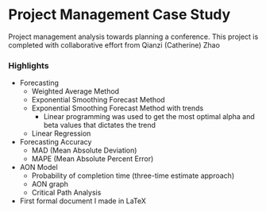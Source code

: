 # Project Management Case Study

Project management analysis towards planning a conference. This project is completed with collaborative effort from Qianzi (Catherine) Zhao  

### Highlights
* Forecasting
  * Weighted Average Method
  * Exponential Smoothing Forecast Method
  * Exponential Smoothing Forecast Method with trends
    * Linear programming was used to get the most optimal alpha and beta values that dictates the trend
  * Linear Regression
* Forecasting Accuracy
  * MAD (Mean Absolute Deviation)
  * MAPE (Mean Absolute Percent Error)
* AON Model
  * Probability of completion time (three-time estimate approach)
  * AON graph
  * Critical Path Analysis
* First formal document I made in LaTeX

